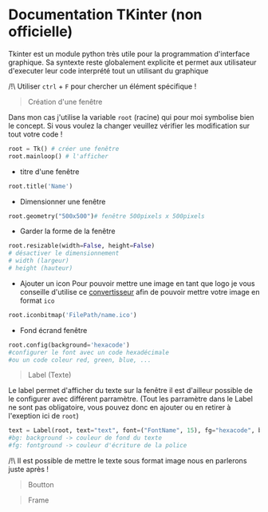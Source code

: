 # Documentation TKinter (non officielle)

Tkinter est un module python très utile pour la programmation d'interface graphique.
Sa syntexte reste globalement explicite et permet aux utilisateur d'executer leur code
interprété tout un utilisant du graphique

/!\ Utiliser `ctrl` + `F` pour chercher un élément spécifique !

> Création d'une fenêtre

Dans mon cas j'utilise la variable `root` (racine) qui pour moi
symbolise bien le concept. Si vous voulez la changer veuillez vérifier les modification sur tout votre code !

```py
root = Tk() # créer une fenêtre
root.mainloop() # l'afficher
```

* titre d'une fenêtre
```py
root.title('Name')
```

* Dimensionner une fenêtre
```py
root.geometry("500x500")# fenêtre 500pixels x 500pixels
```

* Garder la forme de la fenêtre
```py
root.resizable(width=False, height=False) 
# désactiver le dimensionnement
# width (largeur)
# height (hauteur)
```

* Ajouter un icon
Pour pouvoir mettre une image en tant que logo je vous conseille
d'utilise ce [convertisseur](https://convertio.co/fr/) afin de pouvoir mettre votre image en format `ico`

```py
root.iconbitmap('FilePath/name.ico')
```

* Fond écrand fenêtre
```py
root.config(background='hexacode')
#configurer le font avec un code hexadécimale
#ou un code coleur red, green, blue, ...
```

> Label (Texte)

Le label permet d'afficher du texte sur la fenêtre
il est d'ailleur possible de le configurer avec différent parramètre.
(Tout les parramètre dans le Label ne sont pas obligatoire, vous pouvez donc en ajouter ou en retirer à l'exeption ici de `root`)

```py
text = Label(root, text="text", font=("FontName", 15), fg="hexacode", bg="hexacode")
#bg: background -> couleur de fond du texte
#fg: fontground -> couleur d'écriture de la police
```
/!\ Il est possible de mettre le texte sous format image nous en parlerons juste après !

> Boutton

> Frame



